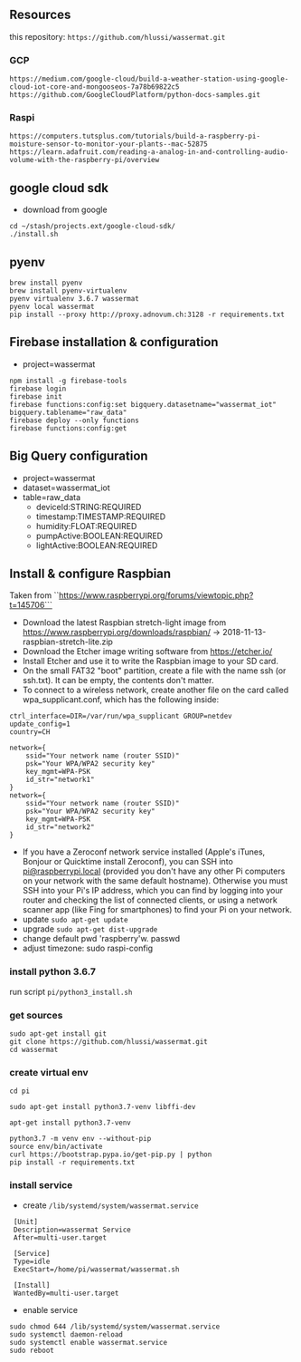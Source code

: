 ## Resources

this repository: ```https://github.com/hlussi/wassermat.git```


### GCP
```
https://medium.com/google-cloud/build-a-weather-station-using-google-cloud-iot-core-and-mongooseos-7a78b69822c5
https://github.com/GoogleCloudPlatform/python-docs-samples.git
```

### Raspi
```
https://computers.tutsplus.com/tutorials/build-a-raspberry-pi-moisture-sensor-to-monitor-your-plants--mac-52875
https://learn.adafruit.com/reading-a-analog-in-and-controlling-audio-volume-with-the-raspberry-pi/overview
```


## google cloud sdk

- download from google
```
cd ~/stash/projects.ext/google-cloud-sdk/
./install.sh
```


## pyenv
```
brew install pyenv
brew install pyenv-virtualenv
pyenv virtualenv 3.6.7 wassermat
pyenv local wassermat
pip install --proxy http://proxy.adnovum.ch:3128 -r requirements.txt
```


## Firebase installation & configuration

- project=wassermat
```
npm install -g firebase-tools
firebase login
firebase init
firebase functions:config:set bigquery.datasetname="wassermat_iot" bigquery.tablename="raw_data"
firebase deploy --only functions
firebase functions:config:get
```


## Big Query configuration

- project=wassermat
- dataset=wassermat_iot
- table=raw_data
  - deviceId:STRING:REQUIRED
  - timestamp:TIMESTAMP:REQUIRED
  - humidity:FLOAT:REQUIRED
  - pumpActive:BOOLEAN:REQUIRED
  - lightActive:BOOLEAN:REQUIRED



## Install & configure Raspbian

Taken from ``https://www.raspberrypi.org/forums/viewtopic.php?t=145706```

- Download the latest Raspbian stretch-light image from https://www.raspberrypi.org/downloads/raspbian/ -> 2018-11-13-raspbian-stretch-lite.zip
- Download the Etcher image writing software from https://etcher.io/
- Install Etcher and use it to write the Raspbian image to your SD card.
- On the small FAT32 "boot" partition, create a file with the name ssh (or ssh.txt). It can be empty, the contents don't matter.
- To connect to a wireless network, create another file on the card called wpa_supplicant.conf, which has the following inside:
```
ctrl_interface=DIR=/var/run/wpa_supplicant GROUP=netdev
update_config=1
country=CH

network={
    ssid="Your network name (router SSID)"
    psk="Your WPA/WPA2 security key"
    key_mgmt=WPA-PSK
    id_str="network1"
}
network={
    ssid="Your network name (router SSID)"
    psk="Your WPA/WPA2 security key"
    key_mgmt=WPA-PSK
    id_str="network2"
}
```

- If you have a Zeroconf network service installed (Apple's iTunes, Bonjour or Quicktime install Zeroconf), you can 
  SSH into pi@raspberrypi.local (provided you don't have any other Pi computers on your network with the same default hostname). 
  Otherwise you must SSH into your Pi's IP address, which you can find by logging into your router and checking the list 
  of connected clients, or using a network scanner app (like Fing for smartphones) to find your Pi on your network.
- update ```sudo apt-get update```
- upgrade ```sudo apt-get dist-upgrade```
- change default pwd 'raspberry'w. passwd
- adjust timezone: sudo raspi-config

### install python 3.6.7

run script ```pi/python3_install.sh```


### get sources
```
sudo apt-get install git
git clone https://github.com/hlussi/wassermat.git
cd wassermat
```

### create virtual env
```
cd pi

sudo apt-get install python3.7-venv libffi-dev

apt-get install python3.7-venv

python3.7 -m venv env --without-pip
source env/bin/activate
curl https://bootstrap.pypa.io/get-pip.py | python
pip install -r requirements.txt
```

### install service

- create ```/lib/systemd/system/wassermat.service```
```
 [Unit]
 Description=wassermat Service
 After=multi-user.target

 [Service]
 Type=idle
 ExecStart=/home/pi/wassermat/wassermat.sh

 [Install]
 WantedBy=multi-user.target
```

- enable service
```
sudo chmod 644 /lib/systemd/system/wassermat.service
sudo systemctl daemon-reload
sudo systemctl enable wassermat.service
sudo reboot
```
